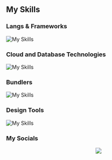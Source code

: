 
## My Skills
  ### Langs & Frameworks
  ![My Skills](https://skillicons.dev/icons?i=html,js,ts,css,react,tailwind,c,py,express,gatsby,solidity,rust,electron,nodejs,md)
 
  ### Cloud and Database Technologies
  ![My Skills](https://skillicons.dev/icons?i=supabase,aws,gcp,vercel,heroku)
  ### Bundlers
  ![My Skills](https://skillicons.dev/icons?i=webpack,gulp)
   ### Design Tools
  ![My Skills](https://skillicons.dev/icons?i=ae,xd,figma,pr,ps)


  ### My Socials
  

<p align="center">
    <a href="https://github.com/nermalcat69/">
        <img src="https://github-readme-streak-stats.herokuapp.com?user=nermalcat69&hide_border=true&background=0D1117&currStreakLabel=FFFFFF&sideLabels=FFFFFF&currStreakNum=FFFFFF&dates=FFFFFF&sideNums=FFFFFF&fire=f04848&ring=f04848&stroke=FFFFFFFF)](https://git.io/streak-stats" />
  </a> </p>
